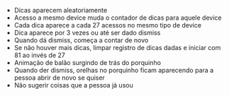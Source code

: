 - Dicas aparecem aleatoriamente
- Acesso a mesmo device muda o contador de dicas para aquele device
- Cada dica aparece a cada 27 acessos no mesmo tipo de device
- Dica aparece por 3 vezes ou até ser dado dismiss
- Quando dá dismiss, começa a contar de novo
- Se não houver mais dicas, limpar registro de dicas dadas e iniciar com 81 ao invés de 27
- Animação de balão surgindo de trás do porquinho
- Quando der dismiss, orelhas no porquinho ficam aparecendo para a pessoa abrir de novo se quiser
- Não sugerir coisas que a pessoa já usou
